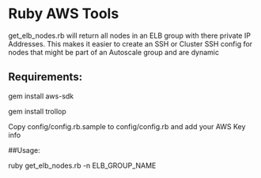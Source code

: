 # Ruby AWS Tools

get_elb_nodes.rb will return all nodes in an ELB group with there private IP Addresses.  This makes it easier to create an SSH or Cluster SSH config for nodes that might be part of an Autoscale group and are dynamic


## Requirements:
gem install aws-sdk

gem install trollop

Copy config/config.rb.sample to config/config.rb and add your AWS Key info

##Usage:

ruby get_elb_nodes.rb -n ELB_GROUP_NAME
